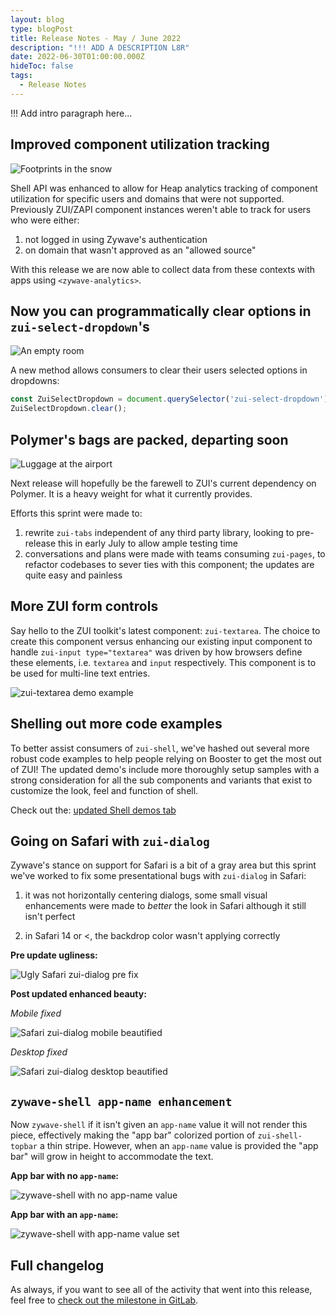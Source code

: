 ```yaml
---
layout: blog
type: blogPost
title: Release Notes - May / June 2022
description: "!!! ADD A DESCRIPTION L8R"
date: 2022-06-30T01:00:00.000Z
hideToc: false
tags:
  - Release Notes
---
```

!!! Add intro paragraph here...

<docs-spacer></docs-spacer>

## Improved component utilization tracking

![Footprints in the snow](/images/footprint-in-snow2.jpg)

Shell API was enhanced to allow for Heap analytics tracking of component utilization for specific users and domains that were not supported. Previously ZUI/ZAPI component instances weren't able to track for users who were either:

1. not logged in using Zywave's authentication
2. on domain that wasn't approved as an "allowed source" 

With this release we are now able to collect data from these contexts with apps using `<zywave-analytics>`.

<docs-spacer></docs-spacer>

## Now you can programmatically clear options in `zui-select-dropdown`'s

![An empty room](/images/empty-room.jpg)

A new method allows consumers to clear their users selected options in dropdowns:

```typescript
const ZuiSelectDropdown = document.querySelector('zui-select-dropdown');
ZuiSelectDropdown.clear();
```

<docs-spacer></docs-spacer>

## Polymer's bags are packed, departing soon

![Luggage at the airport](/images/airport-luggage.jpg)

Next release will hopefully be the farewell to ZUI's current dependency on Polymer. It is a heavy weight for what it currently provides.

Efforts this sprint were made to:

1. rewrite `zui-tabs` independent of any third party library, looking to pre-release this in early July to allow ample testing time
2. conversations and plans were made with teams consuming `zui-pages`, to refactor codebases to sever ties with this component; the updates are quite easy and painless

<docs-spacer></docs-spacer>

## More ZUI form controls

Say hello to the ZUI toolkit's latest component: `zui-textarea`. The choice to create this component versus enhancing our existing input component to handle `zui-input type="textarea"` was driven by how browsers define these elements, i.e. `textarea` and `input` respectively. This component is to be used for multi-line text entries.

![zui-textarea demo example](/images/zui-textarea.jpg)

<docs-spacer></docs-spacer>

## Shelling out more code examples

To better assist consumers of `zui-shell`, we've hashed out several more robust code examples to help people relying on Booster to get the most out of ZUI! The updated demo's include more thoroughly setup samples with a strong consideration for all the sub components and variants that exist to customize the look, feel and function of shell.

Check out the:  [](https://booster.zywave.dev/design-system/components/shell/?tab=demos)<a href="<https://booster.zywave.dev/design-system/components/shell/?tab=demos>">updated Shell demos tab</a>

<docs-spacer></docs-spacer>

## Going on Safari with `zui-dialog`

Zywave's stance on support for Safari is a bit of a gray area but this sprint we've worked to fix some presentational bugs with `zui-dialog` in Safari:

1. it was not horizontally centering dialogs, some small visual enhancements were made to *better* the look in Safari although it still isn't perfect

2. in Safari 14 or <, the backdrop color wasn't applying correctly

**Pre update ugliness:**

![Ugly Safari zui-dialog pre fix](/images/dialog-safari-broken.jpg)

<docs-spacer></docs-spacer>

**Post updated enhanced beauty:**

*Mobile fixed*

![Safari zui-dialog mobile beautified](/images/dialog-safari-mobile.png)



*Desktop fixed*

![Safari zui-dialog desktop beautified](/images/dialog-safari-desktop.jpg)

<docs-spacer></docs-spacer>

## `zywave-shell app-name enhancement`

Now `zywave-shell` if it isn't given an `app-name` value it will not render this piece, effectively making the "app bar" colorized portion of `zui-shell-topbar` a thin stripe. However, when an `app-name` value is provided the "app bar" will grow in height to accommodate the text.

**App bar with no `app-name`:**

![zywave-shell with no app-name value](/images/zywave-shell-no-app-name.jpg)

<docs-spacer></docs-spacer>

**App bar with an `app-name`:**

![zywave-shell with app-name value set](/images/zywave-shell-w-app-name.jpg)

<docs-spacer></docs-spacer>

## Full changelog

As always, if you want to see all of the activity that went into this release, feel free to [check out the milestone in GitLab](https://gitlab.com/groups/zywave/devkit/-/milestones/23#tab-issues).